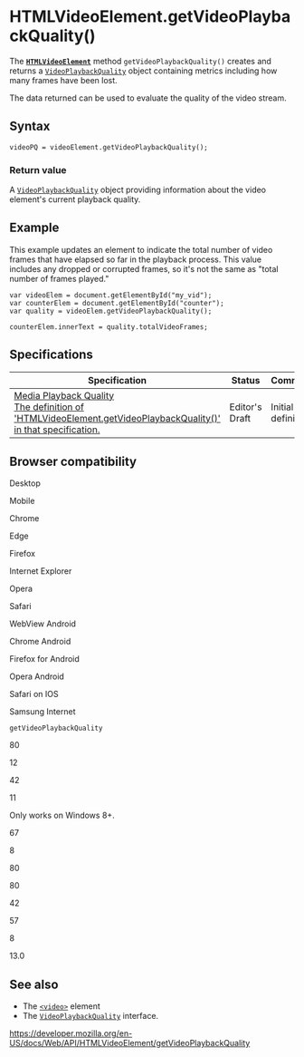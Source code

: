 HTMLVideoElement.getVideoPlaybackQuality()
==========================================

The **[`HTMLVideoElement`](../htmlvideoelement)** method `getVideoPlaybackQuality()` creates and returns a [`VideoPlaybackQuality`](../videoplaybackquality) object containing metrics including how many frames have been lost.

The data returned can be used to evaluate the quality of the video stream.

Syntax
------

    videoPQ = videoElement.getVideoPlaybackQuality();

### Return value

A [`VideoPlaybackQuality`](../videoplaybackquality) object providing information about the video element's current playback quality.

Example
-------

This example updates an element to indicate the total number of video frames that have elapsed so far in the playback process. This value includes any dropped or corrupted frames, so it's not the same as "total number of frames played."

    var videoElem = document.getElementById("my_vid");
    var counterElem = document.getElementById("counter");
    var quality = videoElem.getVideoPlaybackQuality();

    counterElem.innerText = quality.totalVideoFrames;

Specifications
--------------

<table><thead><tr class="header"><th>Specification</th><th>Status</th><th>Comment</th></tr></thead><tbody><tr class="odd"><td><a href="https://w3c.github.io/media-playback-quality/#dom-htmlvideoelement-getvideoplaybackquality">Media Playback Quality<br />
<span class="small">The definition of 'HTMLVideoElement.getVideoPlaybackQuality()' in that specification.</span></a></td><td><span class="spec-ed">Editor's Draft</span></td><td>Initial definition.</td></tr></tbody></table>

Browser compatibility
---------------------

Desktop

Mobile

Chrome

Edge

Firefox

Internet Explorer

Opera

Safari

WebView Android

Chrome Android

Firefox for Android

Opera Android

Safari on IOS

Samsung Internet

`getVideoPlaybackQuality`

80

12

42

11

Only works on Windows 8+.

67

8

80

80

42

57

8

13.0

See also
--------

-   The [`<video>`](https://developer.mozilla.org/en-US/docs/Web/HTML/Element/video) element
-   The [`VideoPlaybackQuality`](../videoplaybackquality) interface.

<a href="https://developer.mozilla.org/en-US/docs/Web/API/HTMLVideoElement/getVideoPlaybackQuality" class="_attribution-link">https://developer.mozilla.org/en-US/docs/Web/API/HTMLVideoElement/getVideoPlaybackQuality</a>
